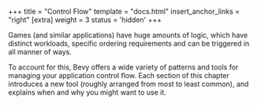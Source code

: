 +++
title = "Control Flow"
template = "docs.html"
insert_anchor_links = "right"
[extra]
weight = 3
status = 'hidden'
+++

Games (and similar applications) have huge amounts of logic, which have distinct workloads, specific ordering requirements and can be triggered in all manner of ways.

To account for this, Bevy offers a wide variety of patterns and tools for managing your application control flow.
Each section of this chapter introduces a new tool (roughly arranged from most to least common), and explains when and why you might want to use it.
